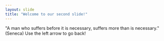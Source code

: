 ```yaml
---
layout: slide
title: "Welcome to our second slide!"
---
```

"A man who suffers before it is necessary, suffers more than is necessary." (Seneca)
Use the left arrow to go back!
